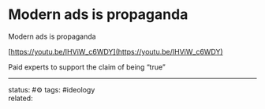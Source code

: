 # Modern ads is propaganda  
Modern ads is propaganda  
  
[https://youtu.be/IHViW_c6WDY](https://youtu.be/IHViW_c6WDY)  
  
Paid experts to support the claim of being “true”


---
status: #⚙️ 
tags: #ideology  
related: 